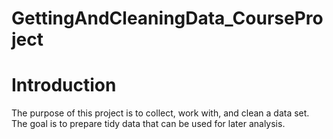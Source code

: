 # GettingAndCleaningData_CourseProject

# Introduction
The purpose of this project is to collect, work with, and clean a data set. The goal is to prepare tidy data that can be used for later analysis.
